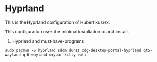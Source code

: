 # Hyprland
This is the Hyprland configuration of Hubertikusrex.

This configuration uses the minimal installation of archinstall.


1.  Hyprland and must-have-programs 
```
sudo pacman -S hyprland sddm dunst xdg-desktop-portal-hyprland qt5-wayland qt6-wayland waybar kitty wofi
```
